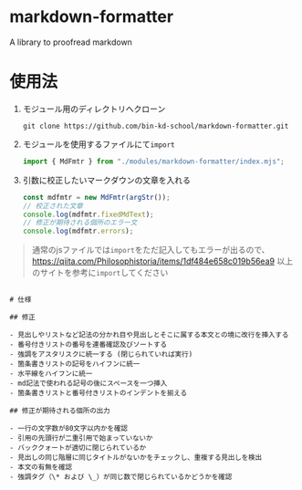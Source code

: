 # markdown-formatter

A library to proofread markdown

# 使用法

1. モジュール用のディレクトリへクローン
   ```
   git clone https://github.com/bin-kd-school/markdown-formatter.git
   ```
2. モジュールを使用するファイルにて`import`

   ```js
   import { MdFmtr } from "./modules/markdown-formatter/index.mjs";
   ```

3. 引数に校正したいマークダウンの文章を入れる
   ```js
   const mdfmtr = new MdFmtr(argStr());
   // 校正された文章
   console.log(mdfmtr.fixedMdText);
   // 修正が期待される個所のエラー文
   console.log(mdfmtr.errors);
   ```

> 通常のjsファイルでは`import`をただ記入してもエラーが出るので、
> https://qiita.com/Philosophistoria/items/1df484e658c019b56ea9
> 以上のサイトを参考に`import`してください

```

# 仕様

## 修正

- 見出しやリストなど記法の分かれ目や見出しとそこに属する本文との境に改行を挿入する
- 番号付きリストの番号を連番確認及びソートする
- 強調をアスタリスクに統一する (閉じられていれば実行)
- 箇条書きリストの記号をハイフンに統一
- 水平線をハイフンに統一
- md記法で使われる記号の後にスペースを一つ挿入
- 箇条書きリストと番号付きリストのインデントを揃える

## 修正が期待される個所の出力

- 一行の文字数が80文字以内かを確認
- 引用の先頭行が二重引用で始まっていないか
- バッククォートが適切に閉じられているか
- 見出しの同じ階層に同じタイトルがないかをチェックし、重複する見出しを検出
- 本文の有無を確認
- 強調タグ（\* および \_）が同じ数で閉じられているかどうかを確認
```
